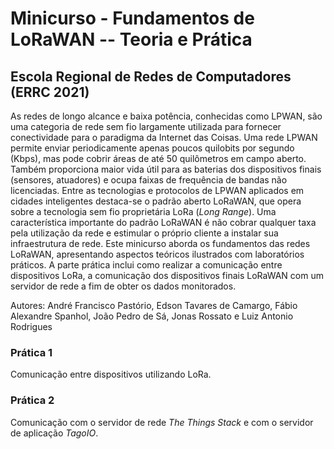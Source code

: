# Minicurso - Fundamentos de LoRaWAN -- Teoria e Prática
## Escola Regional de Redes de Computadores (ERRC 2021)

As redes de longo alcance e baixa potência,  conhecidas como LPWAN, são uma categoria de rede sem fio largamente utilizada para fornecer conectividade para o paradigma da Internet das Coisas. Uma rede LPWAN  permite enviar periodicamente apenas poucos quilobits por segundo (Kbps), mas pode cobrir áreas de até 50 quilômetros em campo aberto. Também proporciona maior vida útil para as baterias dos dispositivos finais (sensores, atuadores) e ocupa faixas de frequência de bandas não licenciadas. Entre as tecnologias e protocolos de LPWAN aplicados em cidades inteligentes destaca-se o padrão aberto LoRaWAN, que opera sobre a tecnologia sem fio proprietária LoRa (_Long Range_). Uma característica importante do padrão LoRaWAN é não cobrar qualquer taxa pela utilização da rede e estimular o próprio cliente a instalar sua infraestrutura de rede. Este minicurso aborda os fundamentos das redes LoRaWAN, apresentando aspectos teóricos ilustrados com laboratórios práticos. A parte prática inclui como realizar a comunicação entre dispositivos LoRa, a comunicação dos dispositivos finais LoRaWAN com um servidor de rede a fim de obter os dados monitorados.

Autores: André Francisco Pastório, Edson Tavares de Camargo, Fábio Alexandre Spanhol, João Pedro de Sá, Jonas Rossato e Luiz Antonio Rodrigues 

### Prática 1

Comunicação entre dispositivos utilizando LoRa.

### Prática 2

Comunicação com o servidor de rede _The Things Stack_ e com o servidor de aplicação _TagoIO_.